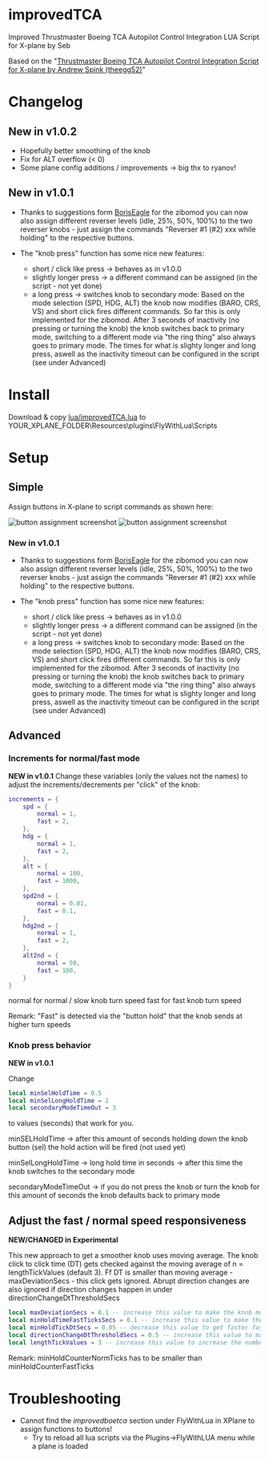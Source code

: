 # improvedTCA
Improved Thrustmaster Boeing TCA Autopilot Control Integration LUA Script for X-plane by Seb

Based on the "[Thrustmaster Boeing TCA Autopilot Control Integration Script for X-plane by Andrew Spink (theegg52)](https://forums.x-plane.org/index.php?/files/file/79047-flywithlua-script-for-thrustmaster-boeing-tca-quadrant-autopilot/)"

# Changelog

## New in v1.0.2

* Hopefully better smoothing of the knob
* Fix for ALT overflow (< 0)
* Some plane config additions / improvements -> big thx to ryanov!

## New in v1.0.1
* Thanks to suggestions form [BorisEagle](https://github.com/BorisEagle) for the zibomod you can now also assign different reverser levels (idle, 25%, 50%, 100%) to the two reverser knobs - just assign the commands "Reverser #1 (#2) xxx while holding" to the respective buttons.

* The "knob press" function has some nice new features:
  * short / click like press -> behaves as in v1.0.0
  * slightly longer press -> a different command can be assigned (in the script - not yet done)
  * a long press -> switches knob to secondary mode: Based on the mode selection (SPD, HDG, ALT) the knob now modifies (BARO, CRS, VS) and short click fires different commands. So far this is only implemented for the zibomod. After 3 seconds of inactivity (no pressing or turning the knob) the knob switches back to primary mode, switching to a different mode via "the ring thing" also always goes to primary mode. The times for what is slighty longer and long press, aswell as the inactivity timeout can be configured in the script (see under Advanced)


# Install

Download & copy [lua/improvedTCA.lua](https://github.com/xpxop/improvedTCA/blob/main/lua/improvedTCA.lua) to YOUR_XPLANE_FOLDER\Resources\plugins\FlyWithLua\Scripts

# Setup

## Simple

Assign buttons in X-plane to script commands as shown here:

![button assignment screenshot][btnasgn1]
![button assignment screenshot][btnasgn2]

[btnasgn1]: https://github.com/xpxop/improvedTCA/blob/main/imgs/assign_buttons1.JPG "button assignment screenshot 1"
[btnasgn2]: https://github.com/xpxop/improvedTCA/blob/main/imgs/assign_buttons2.JPG "button assignment screenshot 2"

### New in v1.0.1
* Thanks to suggestions form [BorisEagle](https://github.com/BorisEagle) for the zibomod you can now also assign different reverser levels (idle, 25%, 50%, 100%) to the two reverser knobs - just assign the commands "Reverser #1 (#2) xxx while holding" to the respective buttons.

* The "knob press" function has some nice new features:
  * short / click like press -> behaves as in v1.0.0
  * slightly longer press -> a different command can be assigned (in the script - not yet done)
  * a long press -> switches knob to secondary mode: Based on the mode selection (SPD, HDG, ALT) the knob now modifies (BARO, CRS, VS) and short click fires different commands. So far this is only implemented for the zibomod. After 3 seconds of inactivity (no pressing or turning the knob) the knob switches back to primary mode, switching to a different mode via "the ring thing" also always goes to primary mode. The times for what is slighty longer and long press, aswell as the inactivity timeout can be configured in the script (see under Advanced)

## Advanced

### Increments for normal/fast mode
**NEW in v1.0.1**
Change these variables (only the values not the names) to adjust the increments/decrements per "click" of the knob:

```lua
increments = {
	spd = {
		normal = 1,
		fast = 2,		
	},
	hdg = {
		normal = 1,
		fast = 2,		
	},
	alt = {
		normal = 100,
		fast = 1000,		
	},
	spd2nd = {
		normal = 0.01,
		fast = 0.1,		
	},
	hdg2nd = {
		normal = 1,
		fast = 2,		
	},
	alt2nd = {
		normal = 50,
		fast = 100,		
	}
}
```

normal for normal / slow knob turn speed
fast for fast knob turn speed

Remark: "Fast" is detected via the "button hold" that the knob sends at higher turn speeds

### Knob press behavior
**NEW in v1.0.1**

Change

```lua
local minSelHoldTime = 0.5
local minSelLongHoldTime = 2
local secondaryModeTimeOut = 3
```

to values (seconds) that work for you.

minSELHoldTime -> after this amount of seconds holding down the knob button (sel) the hold action will be fired (not used yet)

minSelLongHoldTime -> long hold time in seconds -> after this time the knob switches to the secondary mode

secondaryModeTimeOut -> if you do not press the knob or turn the knob for this amount of seconds the knob defaults back to primary mode

## Adjust the fast / normal speed responsiveness

**NEW/CHANGED in Experimental**

This new approach to get a smoother knob uses moving average. The knob click to click time (DT) gets checked against 
the moving average of n = lengthTickValues (default 3). Ff DT is smaller than moving average - maxDeviationSecs - 
this click gets ignored. Abrupt direction changes are also ignored if direction changes happen in under directionChangeDtThresholdSecs

```lua
local maxDeviationSecs = 0.1 -- increase this value to make the knob more responsive (and probably more bouncy)
local minHoldTimeFastTicksSecs = 0.1 -- increase this value to make the knob wait longer before switching to fast turning mode
local minHoldTickDtSecs = 0.05 -- decrease this value to get faster fast tick speed
local directionChangeDtThresholdSecs = 0.5 -- increase this value to make knob less sensitive to sudden direction changes
local lengthTickValues = 3 -- increase this value to increase the number of values for moving average -> larger values mean slower & smoother, 1 turns that off, must be >= 1
```

Remark: minHoldCounterNormTicks has to be smaller than minHoldCounterFastTicks 

# Troubleshooting

* Cannot find the _improvedboetca_ section under FlyWithLua in XPlane to assign functions to buttons!
  * Try to reload all lua scripts via the Plugins->FlyWithLUA menu while a plane is loaded
